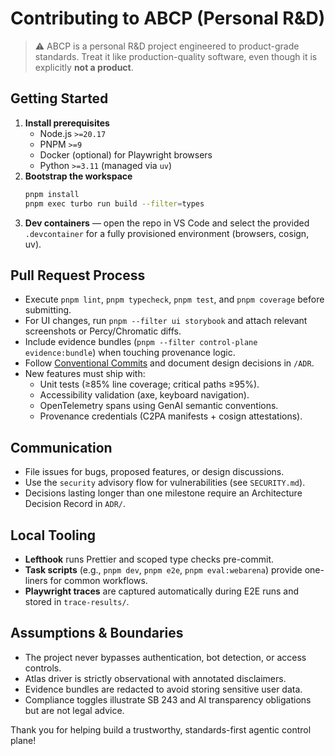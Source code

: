 # Contributing to ABCP (Personal R&D)

> ⚠️ ABCP is a personal R&D project engineered to product-grade standards. Treat it like production-quality software, even though it is explicitly **not a product**.

## Getting Started

1. **Install prerequisites**
   - Node.js `>=20.17`
   - PNPM `>=9`
   - Docker (optional) for Playwright browsers
   - Python `>=3.11` (managed via `uv`)
2. **Bootstrap the workspace**
   ```bash
   pnpm install
   pnpm exec turbo run build --filter=types
   ```
3. **Dev containers** — open the repo in VS Code and select the provided `.devcontainer` for a fully provisioned environment (browsers, cosign, uv).

## Pull Request Process

- Execute `pnpm lint`, `pnpm typecheck`, `pnpm test`, and `pnpm coverage` before submitting.
- For UI changes, run `pnpm --filter ui storybook` and attach relevant screenshots or Percy/Chromatic diffs.
- Include evidence bundles (`pnpm --filter control-plane evidence:bundle`) when touching provenance logic.
- Follow [Conventional Commits](https://www.conventionalcommits.org/) and document design decisions in `/ADR`.
- New features must ship with:
  - Unit tests (≥85% line coverage; critical paths ≥95%).
  - Accessibility validation (axe, keyboard navigation).
  - OpenTelemetry spans using GenAI semantic conventions.
  - Provenance credentials (C2PA manifests + cosign attestations).

## Communication

- File issues for bugs, proposed features, or design discussions.
- Use the `security` advisory flow for vulnerabilities (see `SECURITY.md`).
- Decisions lasting longer than one milestone require an Architecture Decision Record in `ADR/`.

## Local Tooling

- **Lefthook** runs Prettier and scoped type checks pre-commit.
- **Task scripts** (e.g., `pnpm dev`, `pnpm e2e`, `pnpm eval:webarena`) provide one-liners for common workflows.
- **Playwright traces** are captured automatically during E2E runs and stored in `trace-results/`.

## Assumptions & Boundaries

- The project never bypasses authentication, bot detection, or access controls.
- Atlas driver is strictly observational with annotated disclaimers.
- Evidence bundles are redacted to avoid storing sensitive user data.
- Compliance toggles illustrate SB 243 and AI transparency obligations but are not legal advice.

Thank you for helping build a trustworthy, standards-first agentic control plane!

